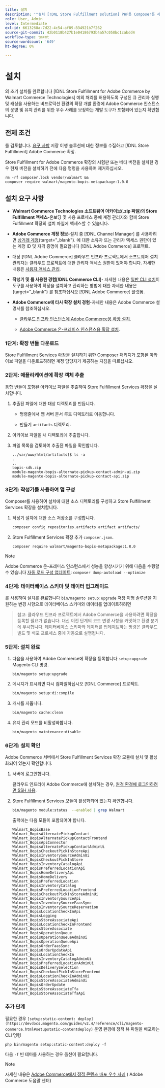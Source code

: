 ```yaml
---
title: 설치
description: '"설치 [!DNL Store Fulfillment solution] PHP용 Composer를 사용하여 Adobe Commerce 상점"에 사용할 수 있습니다."'
role: User, Admin
level: Intermediate
exl-id: 6613268a-7d22-4c54-af89-834921b7f262
source-git-commit: 42b0118b427b1e04186793b4a57c058bc1cabdd4
workflow-type: tm+mt
source-wordcount: '649'
ht-degree: 0%

---
```



# 설치

의 초기 설치를 완료합니다 [!DNL Store Fulfillment for Adobe Commerce by Walmart Commerce Technologies] 예외 처리를 허용하도록 구성된 큐 관리자 실행 및 캐싱을 사용하는 비프로덕션 환경의 확장 개발 환경에 Adobe Commerce 인스턴스의 운영 및 유지 관리를 위한 우수 사례를 보장하는 개발 도구가 포함되어 있는지 확인합니다.

## 전제 조건

를 검토합니다. [요구 사항](solution-requirements.md) 저장 이행 솔루션에 대한 정보를 수집하고 [!DNL Store Fulfillment] Adobe Commerce 확장.

Store Fulfillment for Adobe Commerce 확장의 시험판 또는 베타 버전을 설치한 경우 현재 버전을 설치하기 전에 다음 명령을 사용하여 제거하십시오.

```terminal
rm -rf composer.lock vendor/walmart &&
composer require walmart/magento-bopis-metapackage:1.0.0
```

## 설치 요구 사항

- **Walmart Commerce Technologies 소프트웨어 아카이브(.zip 파일)의 Store Fulfillment 액세스**-온보딩 및 사용 프로세스 중에 계정 관리자와 함께 Store Fulfillment 확장의 설치 파일에 액세스할 수 있습니다.

- **Adobe Commerce 계정 정보**-설치 중 [!DNL Channel Manager] 를 사용하려면 [상거래 계정](https://docs.magento.com/user-guide/magento/magento-account.html){target=&quot;_blank&quot;}. 에 대한 소유자 또는 관리자 액세스 권한이 있는 계정 ID 및 자격 증명이 필요합니다 [!DNL Adobe Commerce] 프로젝트.

- 대상 [!DNL Adobe Commerce] 클라우드 인프라 프로젝트에서 소프트웨어 설치 관리자는 클라우드 프로젝트에 대한 관리자 액세스 권한이 있어야 합니다. 자세한 내용은 [사용자 액세스 관리](https://devdocs.magento.com/cloud/project/user-admin.html).

- **작성기 및 를 사용한 경험[!DNL Commerce CLI]**- 자세한 내용은 [일반 CLI 설치](https://devdocs.magento.com/extensions/install/)이 도구를 사용하여 확장을 설치하고 관리하는 방법에 대한 자세한 내용은 {target=&quot;_blank&quot;} 를 참조하십시오 [!DNL Adobe Commerce] 플랫폼.

- **Adobe Commerce에 타사 확장 설치 경험**-자세한 내용은 Adobe Commerce 설명서를 참조하십시오.

   - [클라우드 인프라 인스턴스에 Adobe Commerce용 확장 설치](https://devdocs.magento.com/cloud/howtos/install-components.html#install-an-extension).

   - [Adobe Commerce 온-프레미스 인스턴스용 확장 설치](https://devdocs.magento.com/extensions/install/).

### 1단계: 확장 번들 다운로드

Store Fulfillment Services 확장을 설치하기 위한 Composer 패키지가 포함된 아카이브 파일을 다운로드하려면 계정 담당자가 제공하는 지침을 따르십시오.

### 2단계: 애플리케이션에 확장 객체 추출

통합 번들이 포함된 아카이브 파일을 추출하여 Store Fulfillment Services 확장을 설치합니다.

1. 추출된 파일에 대한 대상 디렉토리를 만듭니다.

   - 명령줄에서 웹 서버 문서 루트 디렉토리로 이동합니다.

   - 만들기 `artifacts` 디렉토리.

1. 아카이브 파일을 새 디렉토리에 추출합니다.

1. 파일 목록을 검토하여 추출된 파일을 확인합니다.

   ```
   ../var/www/html/artifacts]$ ls -a
   .
   ..
   bopis-sdk.zip
   module-magento-bopis-alternate-pickup-contact-admin-ui.zip
   module-magento-bopis-alternate-pickup-contact-api.zip
   ```

### 3단계: 작성기를 사용하여 앱 구성

Composer를 사용하여 설치에 대한 소스 디렉토리를 구성하고 Store Fulfillment Services 확장을 설치합니다.

1. 작성기 설치에 대한 소스 저장소를 구성합니다.

   ```bash
   composer config repositories.artifacts artifact artifacts/
   ```

1. Store Fulfillment Services 확장 추가 `composer.json`.

   ```bash
   composer require walmart/magento-bopis-metapackage:1.0.0
   ```

>[!NOTE]
>
>Adobe Commerce 온-프레미스 인스턴스에서 성능을 향상시키기 위해 다음을 수행할 수 있습니다 [자동 로드 구성 업데이트](https://experienceleague.adobe.com/docs/commerce-operations/performance-best-practices/deployment-flow.html#update-the-autoloader): `composer dump-autoload --optimize`

### 4단계: 데이터베이스 스키마 및 데이터 업그레이드

를 사용하여 설치를 완료합니다 `bin/magento setup:upgrade` 저장 이행 솔루션을 지원하는 변경 사항으로 데이터베이스 스키마와 데이터를 업데이트하려면

>참고:
>클라우드 인프라 프로젝트에서 Adobe Commerce을 사용하려면 확장을 등록할 필요가 없습니다. 대신 이전 단계의 코드 변경 사항을 커밋하고 환경 분기에 푸시합니다. 데이터베이스 스키마와 데이터를 업데이트하는 명령은 클라우드 빌드 및 배포 프로세스 중에 자동으로 실행됩니다.

### 5단계: 설치 완료

1. 다음을 사용하여 Adobe Commerce에 확장을 등록합니다 `setup:upgrade` Magento CLI 명령.

   ```terminal
   bin/magento setup:upgrade
   ```

1. 메시지가 표시되면 다시 컴파일하십시오 [!DNL Commerce] 프로젝트.

   ```bash
   bin/magento setup:di:compile
   ```

1. 캐시를 지웁니다.

   ```bash
   bin/magento cache:clean
   ```

1. 유지 관리 모드를 비활성화합니다.

   ```bash
   bin/magento maintenance:disable
   ```

### 6단계: 설치 확인

Adobe Commerce 서버에서 Store Fulfillment Services 확장 모듈에 설치 및 활성화되어 있는지 확인합니다.

1. 서버에 로그인합니다.

   클라우드 인프라에 Adobe Commerce에 설치하는 경우, [원격 환경에 로그인하려면 SSH 사용](https://devdocs.magento.com/cloud/env/environments-ssh.html#ssh).

1. Store Fulfillment Services 모듈이 활성화되어 있는지 확인합니다.

   ```bash
   bin/magento module:status  --enabled | grep Walmart
   ```

   출력에는 다음 모듈이 포함되어야 합니다.

   ```
   Walmart_BopisBase
   Walmart_BopisAlternatePickupContact
   Walmart_BopisAlternatePickupContactFrontend
   Walmart_BopisApiConnector
   Walmart_BopisAlternatePickupContactAdminUi
   Walmart_BopisCheckoutPickInStoreApi
   Walmart_BopisInventorySourceAdminUi
   Walmart_BopisCheckoutPickInStore
   Walmart_BopisInventoryCatalogApi
   Walmart_BopisPreferredLocationApi
   Walmart_BopisHomeDeliveryApi
   Walmart_BopisHomeDelivery
   Walmart_BopisPreferredLocation
   Walmart_BopisInventoryCatalog
   Walmart_BopisPreferredLocationFrontend
   Walmart_BopisCheckoutPickInStoreAdminUi
   Walmart_BopisInventorySourceApi
   Walmart_BopisInventorySourceFaasSync
   Walmart_BopisInventorySourceReservation
   Walmart_BopisLocationCheckInApi
   Walmart_BopisLogging
   Walmart_BopisStoreAssociateApi
   Walmart_BopisLocationCheckInFrontend
   Walmart_BopisStoreAssociate
   Walmart_BopisOperationQueue
   Walmart_BopisOperationQueueAdminUi
   Walmart_BopisOperationQueueApi
   Walmart_BopisOrderFaasSync
   Walmart_BopisOrderUpdateApi
   Walmart_BopisLocationCheckIn
   Walmart_BopisInventoryCatalogAdminUi
   Walmart_BopisPreferredLocationAdminUi
   Walmart_BopisDeliverySelection
   Walmart_BopisCheckoutPickInStoreFrontend
   Walmart_BopisLocationCheckInAdminUi
   Walmart_BopisStoreAssociateAdminUi
   Walmart_BopisOrderUpdate
   Walmart_BopisStoreAssociateTfa
   Walmart_BopisStoreAssociateTfaApi
   ```

### 추가 단계

필요한 경우 `[setup:static-content: deploy](https://devdocs.magento.com/guides/v2.4/reference/cli/magento-commerce.html#setupstatic-contentdeploy)` 운영 환경에 정적 뷰 파일을 배포하는 CLI 명령

```terminal
php bin/magento setup:static-content:deploy -f
```

다음 `-f` 빈 테마를 사용하는 경우 옵션이 필요합니다.

>[!NOTE]
>
>자세한 내용은 [Adobe Commerce에서 정적 콘텐츠 배포 우수 사례](https://support.magento.com/hc/en-us/articles/360031624091) ( Adobe Commerce 도움말 센터)
